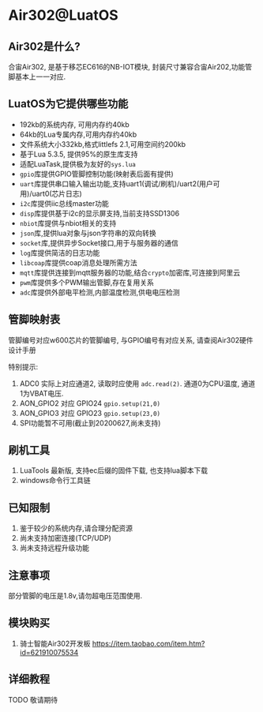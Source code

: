 # Air302@LuatOS

## Air302是什么?

合宙Air302, 是基于移芯EC616的NB-IOT模块, 封装尺寸兼容合宙Air202,功能管脚基本上一一对应.

## LuatOS为它提供哪些功能

* 192kb的系统内存, 可用内存约40kb
* 64kb的Lua专属内存,可用内存约40kb
* 文件系统大小332kb,格式littlefs 2.1,可用空间约200kb
* 基于Lua 5.3.5, 提供95%的原生库支持
* 适配LuaTask,提供极为友好的`sys.lua`
* `gpio`库提供GPIO管脚控制功能(映射表后面有提供)
* `uart`库提供串口输入输出功能,支持uart1(调试/刷机)/uart2(用户可用)/uart0(芯片日志)
* `i2c`库提供iic总线master功能
* `disp`库提供基于i2c的显示屏支持,当前支持SSD1306
* `nbiot`库提供与nbiot相关的支持
* `json`库,提供lua对象与json字符串的双向转换
* `socket`库,提供异步Socket接口,用于与服务器的通信
* `log`库提供简洁的日志功能
* `libcoap`库提供coap消息处理所需方法
* `mqtt`库提供连接到mqtt服务器的功能,结合`crypto`加密库,可连接到阿里云
* `pwm`库提供多个PWM输出管脚,存在复用关系
* `adc`库提供外部电平检测,内部温度检测,供电电压检测

## 管脚映射表

管脚编号对应w600芯片的管脚编号, 与GPIO编号有对应关系, 请查阅Air302硬件设计手册

特别提示:

1. ADC0 实际上对应通道2, 读取时应使用 `adc.read(2)`. 通道0为CPU温度, 通道1为VBAT电压.
2. AON_GPIO2 对应 GPIO24 `gpio.setup(21,0)`
3. AON_GPIO3 对应 GPIO23 `gpio.setup(23,0)`
4. SPI功能暂不可用(截止到20200627,尚未支持)

## 刷机工具

1. LuaTools 最新版, 支持ec后缀的固件下载, 也支持lua脚本下载
2. windows命令行工具链

## 已知限制

1. 鉴于较少的系统内存,请合理分配资源
2. 尚未支持加密连接(TCP/UDP)
3. 尚未支持远程升级功能

## 注意事项

部分管脚的电压是1.8v,请勿超电压范围使用.

## 模块购买

1. 骑士智能Air302开发板 https://item.taobao.com/item.htm?id=621910075534

## 详细教程

TODO 敬请期待
